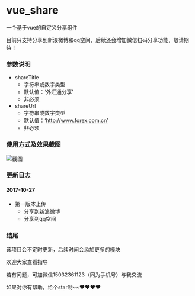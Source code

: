 # vue_share
一个基于vue的自定义分享组件

目前只支持分享到新浪微博和qq空间，后续还会增加微信扫码分享功能，敬请期待！


### 参数说明
- shareTitle
    - 字符串或数字类型
    - 默认值：‘外汇通分享’
    - 非必须
- shareUrl
    - 字符串或数字类型
    - 默认值：‘http://www.forex.com.cn’
    - 非必须



### 使用方式及效果截图
![截图](https://raw.githubusercontent.com/yezihaohao/yezihaohao.github.io/master/imgs/rd1.gif)



### 更新日志

#### 2017-10-27
- 第一版本上传
    - 分享到新浪微博
    - 分享到qq空间


### 结尾
该项目会不定时更新，后续时间会添加更多的模块

欢迎大家查看指导

若有问题，可加微信15032361123（同为手机号）与我交流

如果对你有帮助，给个star哟~~❤️❤️❤️❤️